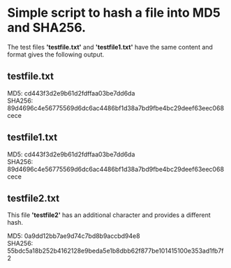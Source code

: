 # Simple script to hash a file into MD5 and SHA256.

The test files **'testfile.txt'** and **'testfile1.txt'** have the same content and format gives the following output.

## testfile.txt
MD5: cd443f3d2e9b61d2fdffaa03be7dd6da  
SHA256: 89d4696c4e56775569d6dc6ac4486bf1d38a7bd9fbe4bc29deef63eec068cece


## testfile1.txt
MD5: cd443f3d2e9b61d2fdffaa03be7dd6da  
SHA256: 89d4696c4e56775569d6dc6ac4486bf1d38a7bd9fbe4bc29deef63eec068cece


## testfile2.txt
This file **'testfile2'** has an additional character and provides a different hash.

MD5: 0a9dd12bb7ae9d74c7bd8b9accbd94e8  
SHA256: 55bdc5a18b252b4162128e9beda5e1b8dbb62f877be101415100e353ad1fb7f2